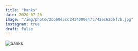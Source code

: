 ```yaml
---
title: "banks"
date: 2020-07-26
image: "/img/photo/2bbb0e5cc2434000e47c742ec62bbf7b.jpg"
instagram: true
draft: false
---
```


![banks](/img/photo/2bbb0e5cc2434000e47c742ec62bbf7b.jpg)
